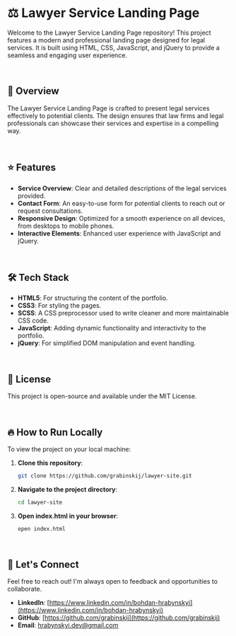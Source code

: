 # ⚖️ Lawyer Service Landing Page

Welcome to the Lawyer Service Landing Page repository! This project features a modern and professional landing page designed for legal services. It is built using HTML, CSS, JavaScript, and jQuery to provide a seamless and engaging user experience.

<br>

## 🌟 Overview

The Lawyer Service Landing Page is crafted to present legal services effectively to potential clients. The design ensures that law firms and legal professionals can showcase their services and expertise in a compelling way.

<br>

## ⭐ Features

- **Service Overview**: Clear and detailed descriptions of the legal services provided.
- **Contact Form**: An easy-to-use form for potential clients to reach out or request consultations.
- **Responsive Design**: Optimized for a smooth experience on all devices, from desktops to mobile phones.
- **Interactive Elements**: Enhanced user experience with JavaScript and jQuery.

<br>

## 🛠️ Tech Stack

- **HTML5**: For structuring the content of the portfolio.
- **CSS3**: For styling the pages.
- **SCSS**: A CSS preprocessor used to write cleaner and more maintainable CSS code.
- **JavaScript**: Adding dynamic functionality and interactivity to the portfolio.
- **jQuery**: For simplified DOM manipulation and event handling.

<br>

## 📝 License

This project is open-source and available under the MIT License.

<br>

## 🔥 How to Run Locally

To view the project on your local machine:

1. **Clone this repository**:
   ```bash
   git clone https://github.com/grabinskij/lawyer-site.git

2. **Navigate to the project directory**:
   ```bash
   cd lawyer-site

3. **Open index.html in your browser**:
   ```bash
   open index.html

<br>

## 🤝 Let's Connect

Feel free to reach out! I'm always open to feedback and opportunities to collaborate.
- **LinkedIn**: [https://www.linkedin.com/in/bohdan-hrabynskyi](https://www.linkedin.com/in/bohdan-hrabynskyi)
- **GitHub**: [https://github.com/grabinskij](https://github.com/grabinskij)
- **Email**: [hrabynskyi.dev@gmail.com](mailto:hrabynskyi.dev@gmail.com)





